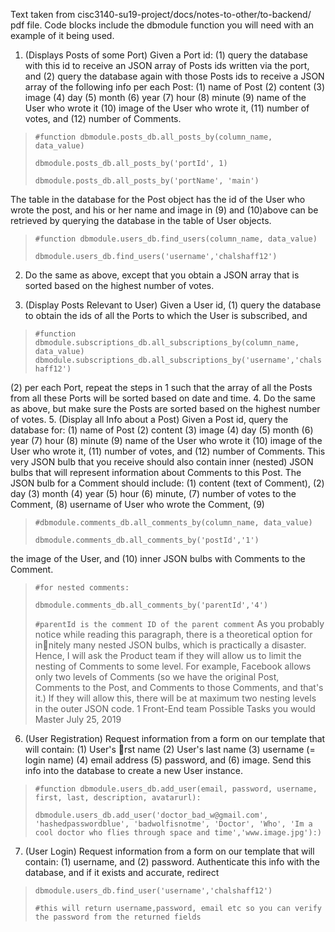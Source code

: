 Text taken from cisc3140-su19-project/docs/notes-to-other/to-backend/ pdf file.
Code blocks include the dbmodule function you will need with an example of it being used.

1. (Displays Posts of some Port) Given a Port id: (1) query the database with this id to receive an JSON array of Posts ids written via the port, and (2) query the database again with those Posts ids to receive a JSON array of the following info per each Post:
(1) name of Post (2) content (3) image (4) day (5) month (6) year (7) hour (8) minute (9) name of the User who wrote it (10) image of the User who wrote it, (11) number of votes, and (12) number of Comments. 
>`#function dbmodule.posts_db.all_posts_by(column_name, data_value)`
>
> `dbmodule.posts_db.all_posts_by('portId', 1)`
>
> `dbmodule.posts_db.all_posts_by('portName', 'main')`

The table in the database for the Post object has the id of the User who wrote the post, and his or her name and image in (9) and (10)above can be retrieved by querying the database in the table of User objects. 
>`#function dbmodule.users_db.find_users(column_name, data_value)`
>
>`dbmodule.users_db.find_users('username','chalshaff12')`
2. Do the same as above, except that you obtain a JSON array that is sorted based on the
highest number of votes.

3. (Display Posts Relevant to User) Given a User id, (1) query the database to obtain
the ids of all the Ports to which the User is subscribed, and 
>`#function dbmodule.subscriptions_db.all_subscriptions_by(column_name, data_value)`
>`dbmodule.subscriptions_db.all_subscriptions_by('username','chalshaff12')`

(2) per each Port, repeat
the steps in 1 such that the array of all the Posts from all these Ports will be sorted
based on date and time.
4. Do the same as above, but make sure the Posts are sorted based on the highest number
of votes.
5. (Display all Info about a Post) Given a Post id, query the database for: (1) name of
Post (2) content (3) image (4) day (5) month (6) year (7) hour (8) minute (9) name of
the User who wrote it (10) image of the User who wrote it, (11) number of votes, and
(12) number of Comments. This very JSON bulb that you receive should also contain
inner (nested) JSON bulbs that will represent information about Comments to this Post.
The JSON bulb for a Comment should include: (1) content (text of Comment), (2) day (3)
month (4) year (5) hour (6) minute, (7) number of votes to the Comment, (8) username
of User who wrote the Comment, (9) 
>`#dbmodule.comments_db.all_comments_by(column_name, data_value)`
>
>`dbmodule.comments_db.all_comments_by('postId','1')`

the image of the User, and (10) inner JSON bulbs
with Comments to the Comment.
>`#for nested comments:`
>
>`dbmodule.comments_db.all_comments_by('parentId','4')` 
>
>`#parentId is the comment ID of the parent comment`
As you probably notice while reading this paragraph,
there is a theoretical option for innitely many nested JSON bulbs, which is practically
a disaster. Hence, I will ask the Product team if they will allow us to limit the nesting
of Comments to some level. For example, Facebook allows only two levels of Comments
(so we have the original Post, Comments to the Post, and Comments to those Comments,
and that's it.) If they will allow this, there will be at maximum two nesting levels in
the outer JSON code.
1
Front-End team Possible Tasks you would Master July 25, 2019
6. (User Registration) Request information from a form on our template that will contain:
(1) User's rst name (2) User's last name (3) username (= login name) (4) email
address (5) password, and (6) image. Send this info into the database to create a new
User instance.
>`#function dbmodule.users_db.add_user(email, password, username, first, last, description, avatarurl):`
>
>`dbmodule.users_db.add_user('doctor_bad_w@gmail.com', 'hashedpasswordblue', 'badwolfisnotme', 'Doctor', 'Who', 'Im a cool doctor who flies through space and time','www.image.jpg'):)`

7. (User Login) Request information from a form on our template that will contain: (1)
username, and (2) password. Authenticate this info with the database, and if it exists
and accurate, redirect
>`dbmodule.users_db.find_user('username','chalshaff12')`
>
>`#this will return username,password, email etc so you can verify the password from the returned fields`